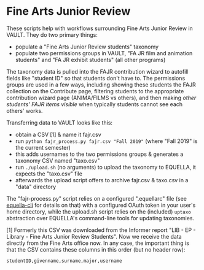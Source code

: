 # Fine Arts Junior Review

These scripts help with workflows surrounding Fine Arts Junior Review in VAULT. They do two primary things:

- populate a "Fine Arts Junior Review students" taxonomy
- populate two permissions groups in VAULT, "FA JR film and animation students" and "FA JR exhibit students" (all other programs)

The taxonomy data is pulled into the FAJR contribution wizard to autofill fields like "student ID" so that students don't have to. The permissions groups are used in a few ways, including showing these students the FAJR collection on the Contribute page, filtering students to the appropriate contribution wizard page (ANIMA/FILMS vs others), and then making _other students' FAJR items visible_ when typically students cannot see each others' works.

Transferring data to VAULT looks like this:

- obtain a CSV [1] & name it fajr.csv
- run `python fajr_process.py fajr.csv "Fall 2019"` (where "Fall 2019" is the current semester)
- this adds usernames to the two permissions groups & generates a taxonomy CSV named "taxo.csv"
- run `./upload.sh` (no arguments) to upload the taxonomy to EQUELLA, it expects the "taxo.csv" file
- afterwards the upload script offers to archive fajr.csv & taxo.csv in a "data" directory

The "fajr-process.py" script relies on a configured ".equellarc" file (see [equella-cli](https://github.com/cca/equella_cli) for details on that) with a configured OAuth token in your user's home directory, while the upload.sh script relies on the (included) `uptaxo` abstraction over EQUELLA's command-line tools for updating taxonomies.

[1] Formerly this CSV was downloaded from the Informer report "LIB - EP - Library - Fine Arts Junior Review Students". Now we receive the data directly from the Fine Arts office now. In any case, the important thing is that the CSV contains these columns in this order (but no header row):

`studentID,givenname,surname,major,username`
